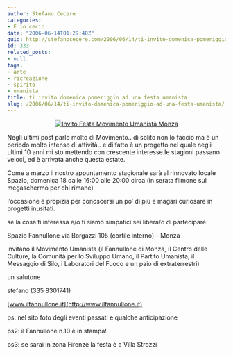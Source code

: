 ```yaml
---
author: Stefano Cecere
categories:
- E io cecio..
date: "2006-06-14T01:29:48Z"
guid: http://stefanocecere.com/2006/06/14/ti-invito-domenica-pomeriggio-ad-una-festa-umanista/
id: 333
related_posts:
- null
tags:
- arte
- ricreazione
- spirito
- umanista
title: ti invito domenica pomeriggio ad una festa umanista
slug: /2006/06/14/ti-invito-domenica-pomeriggio-ad-una-festa-umanista/
---
```


<div style="text-align: center">
  <a target="_blank" href="http://www.ilfannullone.it/new/ti-invitiamo-domenica-pomeriggio-festa-stagionale/64/"><img id="image332" alt="Invito Festa Movimento Umanista Monza" src="http://stefanocecere.com/wp-content/uploads/sites/3/2006/06/invito_festa_movimento_umanista_monza.jpg" /></a>
</div>

Negli ultimi post parlo molto di Movimento.. di solito non lo faccio ma è un periodo molto intenso di attività.. e di fatto è un progetto nel quale negli ultimi 10 anni mi sto mettendo con crescente interesse.le stagioni passano veloci, ed è arrivata anche questa estate.

Come a marzo il nostro appuntamento stagionale sarà al rinnovato locale Spazio, domenica 18 dalle 16:00 alle 20:00 circa (in serata filmone sul megaschermo per chi rimane)

l&#8217;occasione è propizia per conoscersi un po&#8217; di più e magari curiosare in progetti inusitati.

se la cosa ti interessa e/o ti siamo simpatici sei libera/o di partecipare:
  
Spazio Fannullone via Borgazzi 105 (cortile interno) &#8211; Monza

invitano il Movimento Umanista (il Fannullone di Monza, il Centro delle Culture, la Comunità per lo Sviluppo Umano, il Partito Umanista, il Messaggio di Silo, i Laboratori del Fuoco e un paio di extraterrestri)

un salutone
  
stefano (335 8301741)
  
 [www.ilfannullone.it](http://www.ilfannullone.it)

ps: nel sito foto degli eventi passati e qualche anticipazione
  
ps2: il Fannullone n.10 è in stampa!
  
ps3: se sarai in zona Firenze la festa è a Villa Strozzi